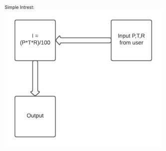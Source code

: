 Simple Intrest:
![alt text](https://github.com/99003512/SDLC_Calculator/blob/main/Architecture/Structural%20Diagrams/simple_intrestS.png)
